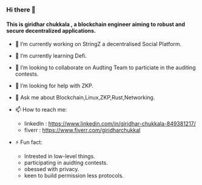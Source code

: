 ### Hi there 👋
#### This is giridhar chukkala , a blockchain engineer aiming to robust and secure decentralized applications.
<!--
**kR1s0147/kR1s0147** is a ✨ _special_ ✨ repository because its `README.md` (this file) appears on your GitHub profile. -->

- 🔭 I’m currently working on StringZ a decentralised Social Platform.
- 🌱 I’m currently learning Defi.
- 👯 I’m looking to collaborate on Audting Team to particiate in the auditing contests.
- 🤔 I’m looking for help with ZKP.
- 💬 Ask me about Blockchain,Linux,ZKP,Rust,Networking. 
- 📫 How to reach me:
  - linkedIn : https://www.linkedin.com/in/giridhar-chukkala-849381217/
  - fiverr : https://www.fiverr.com/giridharchukkal
  
- ⚡ Fun fact:
  - Intrested in low-level things.
  - participating in auidting contests.
  - obessed with privacy.
  - keen to build permission less protocols.
